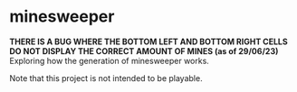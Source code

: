 # minesweeper

**THERE IS A BUG WHERE THE BOTTOM LEFT AND BOTTOM RIGHT CELLS DO NOT DISPLAY THE CORRECT AMOUNT OF MINES (as of 29/06/23)**
Exploring how the generation of minesweeper works.

Note that this project is not intended to be playable.
